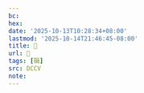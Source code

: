 ```yaml
---
bc:
hex:
date: '2025-10-13T10:28:34+08:00'
lastmod: '2025-10-14T21:46:45-08:00'
title: 􄤈
url: 􄤈
tags: [䃒]
src: DCCV
note:
---
```

